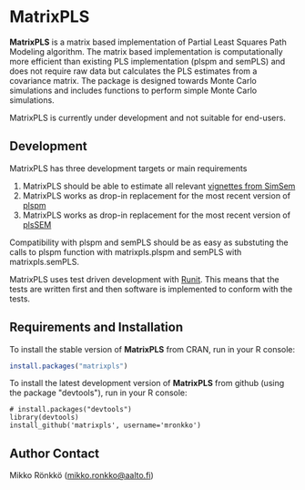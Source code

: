 MatrixPLS
============================

   **MatrixPLS** is a matrix based implementation of Partial Least Squares Path Modeling
   algorithm. The matrix based implementation is computationally more efficient than 
   existing PLS implementation (plspm and semPLS) and does not require raw data but
   calculates the PLS estimates from a covariance matrix. The package is designed 
   towards Monte Carlo simulations and includes functions to perform simple Monte Carlo simulations.
   
   MatrixPLS is currently under development and not suitable for end-users.
   
## Development

MatrixPLS has three development targets or main requirements

1. MatrixPLS should be able to estimate all relevant [vignettes from SimSem](https://github.com/simsem/simsem/wiki/Vignette)
2. MatrixPLS works as drop-in replacement for the most recent version of [plspm](http://cran.r-project.org/web/packages/plspm/)
3. MatrixPLS works as drop-in replacement for the most recent version of [plsSEM](http://cran.r-project.org/web/packages/semPLS/)

Compatibility with plspm and semPLS should be as easy as substuting the calls to plspm function with matrixpls.plspm and semPLS with matrixpls.semPLS.

MatrixPLS uses test driven development with [Runit](http://cran.r-project.org/web/packages/RUnit/). This means that the tests are written first and then software is implemented to conform with the tests.

## Requirements and Installation

To install the stable version of **MatrixPLS** from CRAN, run in your R console:
```r
install.packages("matrixpls")
```

To install the latest development version of **MatrixPLS** from github (using the package "devtools"), run in your R console:
```
# install.packages("devtools") 
library(devtools)
install_github('matrixpls', username='mronkko')
```


Author Contact
--------------
Mikko Rönkkö (mikko.ronkko@aalto.fi)
